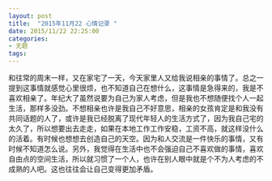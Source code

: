 ```yaml
---
layout: post
title:  "2015年11月22 心情记录 "
date: 2015/11/22 22:25:00 
categories:
- 无题
tags:
---
```


和往常的周末一样，又在家宅了一天，今天家里人又给我说相亲的事情了。总之一提到这事情就感觉心里很烦，也不知道自己在想什么，这事情是急得来的，我是不喜欢相亲了。年纪大了虽然说要为自己为家人考虑，但是我也不想随便找个人一起生活，那样多没劲。不想相亲也许是我自己不好意思，相亲的女孩肯定是和我没有共同话题的人了，或许是我已经脱离了现代年轻人的生活方式了，因为我自己宅的太久了，所以想要出去走走，如果在本地工作工作安稳，工资不高，就这样没什么的活着。有时候也想想去创造自己的天空。因为和人交流是一件快乐的事情，又有时候不知道怎么说。另外，我觉得在生活中也不会强迫自己不喜欢做的事情，喜欢自由点的空间生活，所以就习惯了一个人，也许在别人眼中就是个不为人考虑的不成熟的人吧。这也往往会让自己变得更加矛盾。



